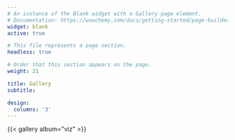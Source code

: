 ```yaml
---
# An instance of the Blank widget with a Gallery page element.
# Documentation: https://wowchemy.com/docs/getting-started/page-builder/
widget: blank
active: true

# This file represents a page section.
headless: true

# Order that this section appears on the page.
weight: 21

title: Gallery
subtitle:

design:
  columns: '3'
---
```


{{< gallery album="viz" >}}
